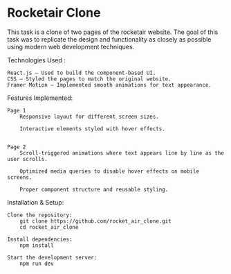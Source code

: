 # Rocketair Clone

This task is a clone of two pages of the rocketair website. The goal of this task was to replicate the design and functionality as closely as possible using modern web development techniques.

Technologies Used :

    React.js – Used to build the component-based UI.
    CSS – Styled the pages to match the original website.
    Framer Motion – Implemented smooth animations for text appearance.

Features Implemented:

    Page 1
        Responsive layout for different screen sizes.

        Interactive elements styled with hover effects.


    Page 2
        Scroll-triggered animations where text appears line by line as the user scrolls.

        Optimized media queries to disable hover effects on mobile screens.

        Proper component structure and reusable styling.

Installation & Setup:

    Clone the repository:
        git clone https://github.com/rocket_air_clone.git
        cd rocket_air_clone

    Install dependencies:
        npm install

    Start the development server:
        npm run dev

